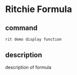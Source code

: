 # Ritchie Formula

## command

```bash
rit demo display function
```

## description

description of formula
